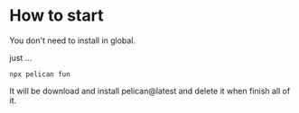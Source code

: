 # How to start

You don't need to install in global.

just ...

```
npx pelican fun
```

It will be download and install pelican@latest and delete it when finish all of it. 